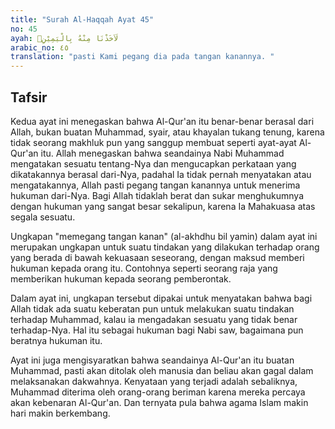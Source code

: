 ```yaml
---
title: "Surah Al-Haqqah Ayat 45"
no: 45
ayah: لَاَخَذْنَا مِنْهُ بِالْيَمِيْنِۙ
arabic_no: ٤٥
translation: "pasti Kami pegang dia pada tangan kanannya. "
---
```


## Tafsir

Kedua ayat ini menegaskan bahwa Al-Qur'an itu benar-benar berasal dari Allah, bukan buatan Muhammad, syair, atau khayalan tukang tenung, karena tidak seorang makhluk pun yang sanggup membuat seperti ayat-ayat Al-Qur'an itu. Allah menegaskan bahwa seandainya Nabi Muhammad mengatakan sesuatu tentang-Nya dan mengucapkan perkataan yang dikatakannya berasal dari-Nya, padahal Ia tidak pernah menyatakan atau mengatakannya, Allah pasti pegang tangan kanannya untuk menerima hukuman dari-Nya. Bagi Allah tidaklah berat dan sukar menghukumnya dengan hukuman yang sangat besar sekalipun, karena Ia Mahakuasa atas segala sesuatu.

Ungkapan "memegang tangan kanan" (al-akhdhu bil yamin) dalam ayat ini merupakan ungkapan untuk suatu tindakan yang dilakukan terhadap orang yang berada di bawah kekuasaan seseorang, dengan maksud memberi hukuman kepada orang itu. Contohnya seperti seorang raja yang memberikan hukuman kepada seorang pemberontak.

Dalam ayat ini, ungkapan tersebut dipakai untuk menyatakan bahwa bagi Allah tidak ada suatu keberatan pun untuk melakukan suatu tindakan terhadap Muhammad, kalau ia mengadakan sesuatu yang tidak benar terhadap-Nya. Hal itu sebagai hukuman bagi Nabi saw, bagaimana pun beratnya hukuman itu.

Ayat ini juga mengisyaratkan bahwa seandainya Al-Qur'an itu buatan Muhammad, pasti akan ditolak oleh manusia dan beliau akan gagal dalam melaksanakan dakwahnya. Kenyataan yang terjadi adalah sebaliknya, Muhammad diterima oleh orang-orang beriman karena mereka percaya akan kebenaran Al-Qur'an. Dan ternyata pula bahwa agama Islam makin hari makin berkembang.